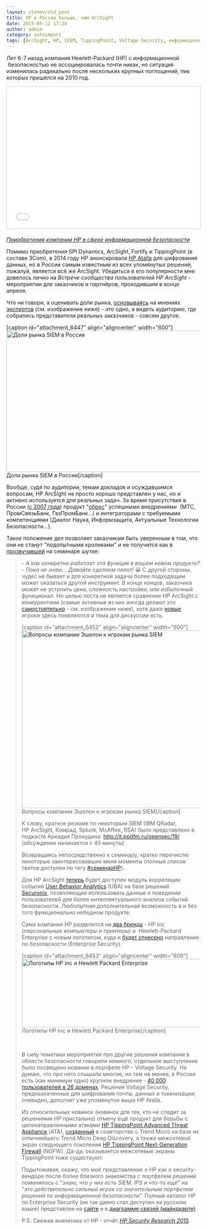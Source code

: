 ```yaml
---
layout: zlonov/old_post
title: HP в России больше, чем ArcSight
date: 2015-05-12 17:24
author: admin
category: autoimport
tags: [ArcSight, HP, SIEM, TippingPoint, Voltage Security, информационная безопасность, мероприятие]
---
```

Лет 6-7 назад компания Hewlett-Packard (HP) с информационной  безопасностью не ассоциировалась почти никак, но ситуация изменилась радикально после нескольких крупных поглощений, пик которых пришёлся на 2010 год.
<iframe style="border: 1px solid #CCC; border-width: 1px; margin-bottom: 5px; max-width: 100%;" src="//www.slideshare.net/slideshow/embed_code/key/CCo5xBcPn37QaV" width="600" height="370" frameborder="0" marginwidth="0" marginheight="0" scrolling="no" allowfullscreen="allowfullscreen"> </iframe>

<em><a href="http:///www.slideshare.net/zlonov/hps-acquisition-of-information-security-companies" target="_blank">Приобретения компании HP в сфере информационной безопасности</a></em>

Помимо приобретения SPI Dynamics, ArcSight, Fortify и TippingPoint (в составе 3Com), в 2014 году HP анонсировала <a href="http://www.bytemag.ru/articles/detail.php?ID=25779">HP Atalla</a> для шифрования данных, но в России самым известным из всех упомянутых решений, пожалуй, является всё же ArcSight. Убедиться в его популярности мне довелось лично на <em>Встрече сообщества пользователей HP ArcSight</em> - мероприятии для заказчиков и партнёров, проходившим в конце апреля.

Что ни говори, а оценивать доли рынка, <a href="https://zlonov.ru/2013/04/tsarevs_thirteen/" target="_blank">основываясь</a> на мнениях <a href="http://www.anti-malware.ru/node/11637" target="_blank">экспертов</a> (см. изображение ниже) - это одно, а видеть аудиторию, где собрались представители реальных заказчиков - совсем другое.

[caption id="attachment_6447" align="aligncenter" width="600"]<a href="/assets/uploads/Доли-рынка-SIEM-в-России.png"><img class=" wp-image-6447" src="/assets/uploads/Доли-рынка-SIEM-в-России.png" alt="Доли рынка SIEM в России" width="600" height="368" /></a> Доли рынка SIEM в России[/caption]

Вообще, судя по аудитории, темам докладов и осуждавшимся вопросам, HP ArcSight не просто хорошо представлен у нас, но и активно используется для реальных задач. За время присутствия в России (<a href="https://twitter.com/zlonov/status/592941942251589633" target="_blank">с 2007 года</a>) продукт "<a href="https://twitter.com/zlonov/status/592960804959444992" target="_blank">оброс</a>" успешными внедрениями  (МТС, ПромСвязьБанк, ГазПромБанк...) и интеграторами с требуемыми компетенциями (Диалог Наука, Информзащита, Актуальные Технологии Безопасности...).

Такое положение дел позволяет заказчикам быть уверенным в том, что они не станут "подопытными кроликами" и не получится как в <a href="https://twitter.com/zlonov/status/593036738320310272" target="_blank">прозвучавшей</a> на семинаре шутке:
<blockquote><em>- А как конкретно работает эта функция в вашем новом продукте?</em>
<em> - Пока не знаю... Давайте сделаем пилот! </em>&#x1f600;
С другой стороны, чудес не бывает и для конкретной задачи более подходящим может оказаться другой инструмент. В конце концов, заказчика может не устроить цена, сложность настройки, или избыточный функционал. Но целью поста не является сравнение HP ArcSight с конкурентами (самые активные из них иногда делают это <a href="http://www.slideshare.net/cnpo/siem-14568617" target="_blank">самостоятельно</a> - см. изображение ниже), хотя даже <a href="https://www.facebook.com/pages/Первый-Русский-SIEM/809996055719468" target="_blank">новые</a> игроки здесь появляются и тема для дискуссии есть.

[caption id="attachment_6452" align="aligncenter" width="600"]<a href="/assets/uploads/Вопросы-компании-Эшелон-к-игрокам-рынка-SIEM.png"><img class="wp-image-6452" src="/assets/uploads/Вопросы-компании-Эшелон-к-игрокам-рынка-SIEM.png" alt="Вопросы компании Эшелон к игрокам рынка SIEM" width="600" height="463" /></a> Вопросы компании Эшелон к игрокам рынка SIEM[/caption]

К слову, краткое резюме по некоторым SIEM (IBM QRadar, HP ArcSight, Комрад, Splunk, McAffee, RSA) было представлено в подкасте Аркадия Прокудина: <a href="http://it.podfm.ru/opensec/19/" target="_blank">http://it.podfm.ru/opensec/19/</a> (обсуждение начинается с 45 минуты).

Возвращаясь непосредственно к семинару, кратко перечислю некоторые заинтересовавшие меня моменты (полный список твитов доступен по тегу <a href="https://twitter.com/hashtag/семинарHP?src=hash" target="_blank">#семинарHP</a>).

Для HP ArcSight <a href="https://twitter.com/zlonov/status/593009670463315968" target="_blank">теперь</a> будет доступен модуль корреляции событий <a href="http://www8.hp.com/us/en/hp-news/press-release.html?id=1964106" target="_blank">User Behavior Analytics</a> (UBA) на базе решений <a href="http://www.securonix.com/security-intelligence-solutions/" target="_blank">Securonix</a>, позволяющий использовать данные о поведении пользователей для более интеллектуального анализа событий безопасности. Любопытная дополнительная возможность в и без того функционально небедном продукте.

Сама компания HP разделится на <a href="http://top.rbc.ru/technology_and_media/07/10/2014/5432c315cbb20f347aa9cbd5" target="_blank">два бренда</a> - HP Inc (персональные компьютеры и принтеры) и  Hewlett-Packard Enterprise с новым логотипом, куда и <a href="https://twitter.com/zlonov/status/592941336053063680" target="_blank">будет отнесено</a> направление по безопасности (Enterprise Security).

[caption id="attachment_6453" align="aligncenter" width="609"]<a href="/assets/uploads/Логотипы-HP-Inc-и-Hewlett-Packard-Enterprise.jpeg"><img class="size-full wp-image-6453" src="/assets/uploads/Логотипы-HP-Inc-и-Hewlett-Packard-Enterprise.jpeg" alt="Логотипы HP Inc и Hewlett Packard Enterprise" width="609" height="178" /></a> Логотипы HP Inc и Hewlett Packard Enterprise[/caption]

&nbsp;

В силу тематики мероприятия про другие решения компании в области безопасности говорили немного, отдельное выступление было посвящено новинке в портфеле HP - Voltage Security. Не думаю, что про него слышали многие, но тем не менее, в России есть (как минимум одно) крупное внедрение - <a href="https://twitter.com/zlonov/status/593049431613841408" target="_blank">40 000 пользователей в 26 доменах</a>. Решения Voltage Security, предназначенные для шифрования почты, данных и токенизации, очевидно, дополнят уже упомянутое выше HP Atalla.

Из относительных новинок (новинок для тех, кто не следит за решениями HP пристально) отмечу ещё продукт для борьбы с целенаправленными атаками <a href="http://www8.hp.com/ru/ru/software-solutions/apt-advanced-persistent-threat-appliance/" target="_blank">HP TippingPoint Advanced Threat Appliance</a> (ATA), <a href="http://www.iso27000.ru/press-relizy/kompaniya-trend-micro-zaklyuchila-soglashenie-o-strategicheskom-oem-partnerstve-s-hp/" target="_blank">созданный</a> в соавторстве с Trend Micro на базе их отличнейшего Trend Micro Deep Discovery, а также межсетевой экран следующего поколения <a href="http://www8.hp.com/ru/ru/software-solutions/ngfw-next-generation-firewall/" target="_blank">HP TippingPoint Next-Generation Firewall</a> (NGFW). Да-да, оказывается межсетевые экраны TippingPoint тоже существуют.

Подытоживая, скажу, что моё представление о HP как о security-вендоре после более близкого знакомства с портфелем решений поменялось с "<em>знаю, что у них есть SIEM, IPS и что-то ещё</em>" на "<em>это действительно сильный игрок со значительным портфелем решений по информационной безопасности</em>". Полный каталог HP по Enterprise Security (не так давно стал доступен на русском языке) представлен на <a href="http://www8.hp.com/ru/ru/software-solutions/enterprise-security.html" target="_blank">сайте</a> и в <a href="http://www.slideshare.net/zlonov/hp-information-security-portfolio-48050135" target="_blank">диаграмме связей (майндкарте)</a>.

P.S. Свежая аналитика от HP - о<span lang="RU">тчёт </span><a href="http://www8.hp.com/uk/en/software-solutions/cyber-risk-report-security-vulnerability/" target="_blank"><em>HP Security Research</em></a><span lang="RU"><em><a href="http://www8.hp.com/uk/en/software-solutions/cyber-risk-report-security-vulnerability/" target="_blank"> 2015</a>.</em></span>
